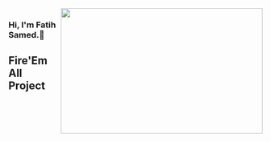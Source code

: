 <img src="[[https://giphy.com/gifs/latenightseth-seth-meyers-l0Iy67eveh48xHQFa](https://media.giphy.com/media/l0Iy67eveh48xHQFa/giphy.gif)](https://media.giphy.com/media/l0Iy67eveh48xHQFa/giphy-downsized.gif)" align="right" width="400" height="250">

### Hi, I'm Fatih Samed.:wave:

## Fire'Em All Project
